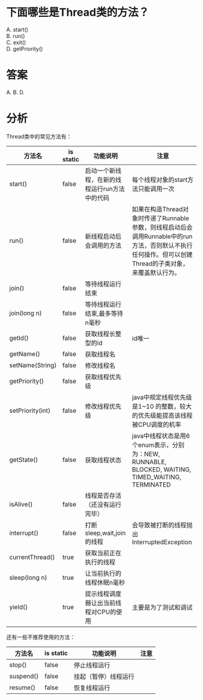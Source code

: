# 下面哪些是Thread类的方法？

A. start\(\)  
B. run\(\)  
C. exit\(\)  
D. getPriority\(\)

# 答案

A. B. D.

# 分析

Thread类中的常见方法有：

| 方法名 | is static | 功能说明 | 注意 |
| --- | --- | --- | --- |
| start\(\) | false | 启动一个新线程，在新的线程运行run方法中的代码 | 每个线程对象的start方法只能调用一次 |
| run\(\) | false | 新线程启动后会调用的方法 | 如果在构造Thread对象时传递了Runnable参数，则线程启动后会调用Runnable中的run方法，否则默认不执行任何操作。但可以创建Thread的子类对象，来覆盖默认行为。 |
| join\(\) | false | 等待线程运行结束 |  |
| join\(long n\) | false | 等待线程运行结束,最多等待n毫秒 |  |
| getId\(\) | false | 获取线程长整型的id | id唯一 |
| getName\(\) | false | 获取线程名 |  |
| setName\(String\) | false | 修改线程名 |  |
| getPriority\(\) | false | 获取线程优先级 |  |
| setPriority\(int\) | false | 修改线程优先级 | java中规定线程优先级是1~10 的整数，较大的优先级能提高该线程被CPU调度的机率 |
| getState\(\) | false | 获取线程状态 | java中线程状态是用6个enum表示，分别为：NEW, RUNNABLE, BLOCKED, WAITING, TIMED\_WAITING, TERMINATED |
| isAlive\(\) | false | 线程是否存活（还没有运行完毕） |  |
| interrupt\(\) | false | 打断sleep,wait,join的线程 | 会导致被打断的线程抛出InterruptedException |
| currentThread\(\) | true | 获取当前正在执行的线程 |  |
| sleep\(long n\) | true | 让当前执行的线程休眠n毫秒 |  |
| yield\(\) | true | 提示线程调度器让出当前线程对CPU的使用 | 主要是为了测试和调试 |

还有一些不推荐使用的方法：  

| 方法名 | is static | 功能说明 | 注意 |  
| --- | --- | --- | --- |  
| stop\(\) | false | 停止线程运行 |  |  
| suspend\(\) | false | 挂起（暂停）线程运行 |  |  
| resume\(\) | false | 恢复线程运行 |  |

